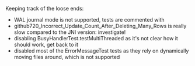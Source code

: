 Keeping track of the loose ends:

- WAL journal mode is not supported, tests are commented with 
- github720_Incorrect_Update_Count_After_Deleting_Many_Rows is really slow compared to the JNI version: investigate!
- disabling BusyHandlerTest.testMultiThreaded as it's not clear how it should work, get back to it
- disabled most of the ErrorMessageTest tests as they rely on dynamically moving files around, which is not supported
